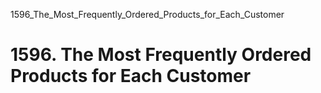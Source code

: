 1596_The_Most_Frequently_Ordered_Products_for_Each_Customer
# 1596. The Most Frequently Ordered Products for Each Customer

